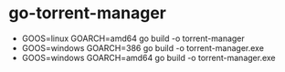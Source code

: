 # go-torrent-manager
- GOOS=linux GOARCH=amd64 go build -o torrent-manager
- GOOS=windows GOARCH=386 go build -o torrent-manager.exe
- GOOS=windows GOARCH=amd64 go build -o torrent-manager.exe